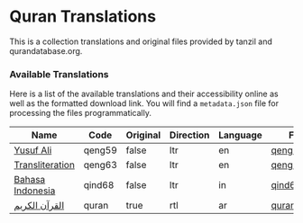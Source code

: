 # Quran Translations

This is a collection translations and original files provided by tanzil and qurandatabase.org.

### Available Translations

Here is a list of the available translations and their accessibility online as well as the formatted download link. You will find a `metadata.json` file for processing the files programmatically.

| Name                                           | Code   | Original | Direction | Language | File                                                                                   |
|------------------------------------------------|--------|----------|-----------|----------|----------------------------------------------------------------------------------------|
| [Yusuf Ali](https://alkotob.org/qeng59)        | qeng59 | false    | ltr       | en       | [qeng59.xml](https://github.com/alkotob/quran-translations/raw/master/data/qeng59.xml) |
| [Transliteration](https://alkotob.org/qeng63)  | qeng63 | false    | ltr       | en       | [qeng63.xml](https://github.com/alkotob/quran-translations/raw/master/data/qeng63.xml) |
| [Bahasa Indonesia](https://alkotob.org/qind68) | qind68 | false    | ltr       | in       | [qind68.xml](https://github.com/alkotob/quran-translations/raw/master/data/qind68.xml) |
| [القرآن الكريم](https://alkotob.org/quran)     | quran  | true     | rtl       | ar       | [quran.xml](https://github.com/alkotob/quran-translations/raw/master/data/quran.xml)   |
